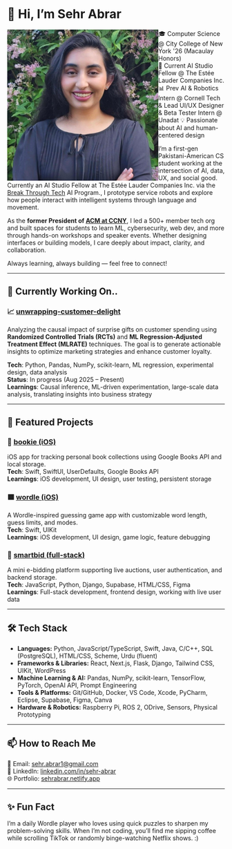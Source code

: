 # 👋 Hi, I’m Sehr Abrar

<img src="https://github.com/sehr-abrar/sehr-abrar/blob/main/profile.jpeg" alt="Sehr Abrar" width="350" align="left" />

🎓 Computer Science @ City College of New York '26 (Macaulay Honors)  
🤖 Current AI Studio Fellow @ The Estée Lauder Companies Inc.  
📊 Prev AI & Robotics Intern @ Cornell Tech &  Lead UI/UX Designer & Beta Tester Intern @ Unadat
💡 Passionate about AI and human-centered design  

I’m a first-gen Pakistani-American CS student working at the intersection of AI, data, UX, and social good. Currently an AI Studio Fellow at The Estée Lauder Companies Inc. via the [Break Through Tech](https://www.breakthroughtech.org/programs/the-ai-program/) AI Program., I prototype service robots and explore how people interact with intelligent systems through language and movement.

As the **former President of [ACM at CCNY](https://beaverscode.club/)**, I led a 500+ member tech org and built spaces for students to learn ML, cybersecurity, web dev, and more through hands-on workshops and speaker events. Whether designing interfaces or building models, I care deeply about impact, clarity, and collaboration.

Always learning, always building — feel free to connect!

---

## 🎯 Currently Working On..

### 📈 [unwrapping-customer-delight](https://github.com/sehr-abrar/estee-lauder-1b)  
Analyzing the causal impact of surprise gifts on customer spending using **Randomized Controlled Trials (RCTs)** and **ML Regression-Adjusted Treatment Effect (MLRATE)** techniques. The goal is to generate actionable insights to optimize marketing strategies and enhance customer loyalty.  

**Tech**: Python, Pandas, NumPy, scikit-learn, ML regression, experimental design, data analysis  
**Status**: In progress (Aug 2025 – Present)  
**Learnings**: Causal inference, ML-driven experimentation, large-scale data analysis, translating insights into business strategy


---

## 🚀 Featured Projects


### 📱 [bookie (iOS)](https://github.com/sehr-abrar/bookie)  
iOS app for tracking personal book collections using Google Books API and local storage.  
**Tech**: Swift, SwiftUI, UserDefaults, Google Books API  
**Learnings**: iOS development, UI design, user testing, persistent storage

### 🟩 [wordle (iOS)](https://github.com/sehr-abrar/wordle)  
A Wordle-inspired guessing game app with customizable word length, guess limits, and modes.  
**Tech**: Swift, UIKit  
**Learnings**: iOS development, UI design, game logic, feature debugging

### 🧾 [smartbid (full-stack)](https://github.com/saanavig/SmartBid)
A mini e-bidding platform supporting live auctions, user authentication, and backend storage.  
**Tech**: JavaScript, Python, Django, Supabase, HTML/CSS, Figma  
**Learnings**: Full-stack development, frontend design, working with live user data

---

## 🛠 Tech Stack

- **Languages:** Python, JavaScript/TypeScript, Swift, Java, C/C++, SQL (PostgreSQL), HTML/CSS, Scheme, Urdu (fluent)  
- **Frameworks & Libraries:** React, Next.js, Flask, Django, Tailwind CSS, UIKit, WordPress  
- **Machine Learning & AI:** Pandas, NumPy, scikit-learn, TensorFlow, PyTorch, OpenAI API, Prompt Engineering  
- **Tools & Platforms:** Git/GitHub, Docker, VS Code, Xcode, PyCharm, Eclipse, Supabase, Figma, Canva  
- **Hardware & Robotics:** Raspberry Pi, ROS 2, ODrive, Sensors, Physical Prototyping  


---

## 📫 How to Reach Me

📧 Email: sehr.abrar1@gmail.com  
🔗 LinkedIn: [linkedin.com/in/sehr-abrar](https://www.linkedin.com/in/sehr-abrar)  
🌐 Portfolio: [sehrabrar.netlify.app](https://sehrabrar.netlify.app)

---

## ✨ Fun Fact

I’m a daily Wordle player who loves using quick puzzles to sharpen my problem-solving skills. When I’m not coding, you’ll find me sipping coffee while scrolling TikTok or randomly binge-watching Netflix shows. :)

